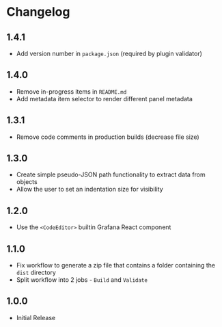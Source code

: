 # Changelog

## 1.4.1

- Add version number in `package.json` (required by plugin validator)

## 1.4.0

- Remove in-progress items in `README.md`
- Add metadata item selector to render different panel metadata

## 1.3.1

- Remove code comments in production builds (decrease file size)

## 1.3.0

- Create simple pseudo-JSON path functionality to extract data from objects
- Allow the user to set an indentation size for visibility

## 1.2.0

- Use the `<CodeEditor>` builtin Grafana React component

## 1.1.0

- Fix workflow to generate a zip file that contains a folder containing the `dist` directory
- Split workflow into 2 jobs - `Build` and `Validate`

## 1.0.0

- Initial Release